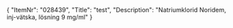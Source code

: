 {
  "ItemNr": "028439",
  "Title": "test",
  "Description": "Natriumklorid Noridem, inj-vätska, lösning 9 mg/ml"
}